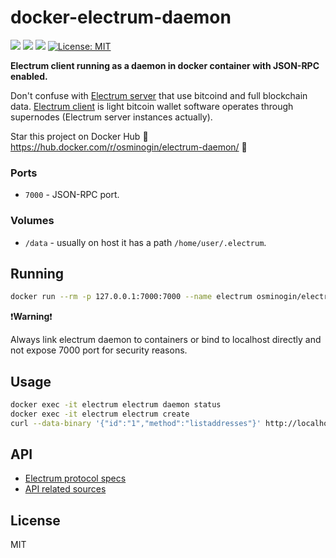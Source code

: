 # docker-electrum-daemon

[![](https://img.shields.io/docker/build/osminogin/electrum-daemon.svg)](https://hub.docker.com/r/osminogin/electrum-daemon/builds/) [![](https://img.shields.io/docker/stars/osminogin/electrum-daemon.svg)](https://hub.docker.com/r/osminogin/electrum-daemon) [![](https://images.microbadger.com/badges/image/osminogin/electrum-daemon.svg)](https://microbadger.com/images/osminogin/electrum-daemon) [![License: MIT](https://img.shields.io/badge/License-MIT-lightgrey.svg)](https://opensource.org/licenses/MIT)

**Electrum client running as a daemon in docker container with JSON-RPC enabled.**

Don't confuse with [Electrum server](https://github.com/spesmilo/electrum-server) that use bitcoind and full blockchain data. [Electrum client](https://electrum.org/) is light bitcoin wallet software operates through supernodes (Electrum server instances actually).

Star this project on Docker Hub :star2: https://hub.docker.com/r/osminogin/electrum-daemon/ :star2:

### Ports

* ``7000`` - JSON-RPC port.

### Volumes

* ``/data`` - usually on host it has a path ``/home/user/.electrum``.


## Running

```bash
docker run --rm -p 127.0.0.1:7000:7000 --name electrum osminogin/electrum-daemon
```

:exclamation:**Warning**:exclamation:

Always link electrum daemon to containers or bind to localhost directly and not expose 7000 port for security reasons.


## Usage

```bash
docker exec -it electrum electrum daemon status
docker exec -it electrum electrum create
curl --data-binary '{"id":"1","method":"listaddresses"}' http://localhost:7000
```

## API

* [Electrum protocol specs](http://docs.electrum.org/en/latest/protocol.html)
* [API related sources](https://github.com/spesmilo/electrum/blob/master/lib/commands.py)

## License

MIT
